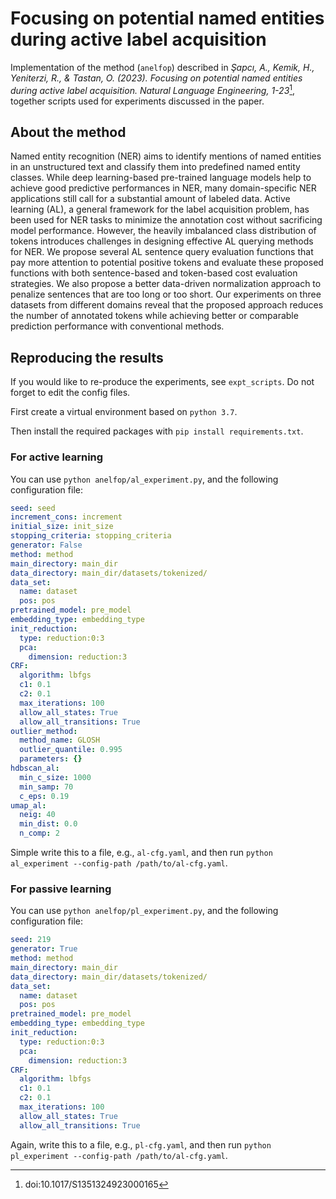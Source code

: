 # Focusing on potential named entities during active label acquisition
Implementation of the method (`anelfop`) described in *Şapcı, A., Kemik, H., Yeniterzi, R., & Tastan, O. (2023). Focusing on potential named entities during active label acquisition. Natural Language Engineering, 1-23*[^1], together scripts used for experiments discussed in the paper.

[^1]: doi:10.1017/S1351324923000165

## About the method
Named entity recognition (NER) aims to identify mentions of named entities in an unstructured text and classify them into predefined named entity classes.
While deep learning-based pre-trained language models help to achieve good predictive performances in NER, many domain-specific NER applications still call for a substantial amount of labeled data.
Active learning (AL), a general framework for the label acquisition problem, has been used for NER tasks to minimize the annotation cost without sacrificing model performance.
However, the heavily imbalanced class distribution of tokens introduces challenges in designing effective AL querying methods for NER.
We propose several AL sentence query evaluation functions that pay more attention to potential positive tokens and evaluate these proposed functions with both sentence-based and token-based cost evaluation strategies.
We also propose a better data-driven normalization approach to penalize sentences that are too long or too short.
Our experiments on three datasets from different domains reveal that the proposed approach reduces the number of annotated tokens while achieving better or comparable prediction performance with conventional methods.

## Reproducing the results
If you would like to re-produce the experiments, see `expt_scripts`.
Do not forget to edit the config files.

First create a virtual environment based on `python 3.7`.

Then install the required packages with `pip install requirements.txt`.

### For active learning
You can use `python anelfop/al_experiment.py`, and the following configuration file:
```yaml
seed: seed
increment_cons: increment
initial_size: init_size
stopping_criteria: stopping_criteria
generator: False
method: method
main_directory: main_dir
data_directory: main_dir/datasets/tokenized/
data_set:
  name: dataset
  pos: pos
pretrained_model: pre_model
embedding_type: embedding_type
init_reduction:
  type: reduction:0:3
  pca:
    dimension: reduction:3
CRF:
  algorithm: lbfgs
  c1: 0.1
  c2: 0.1
  max_iterations: 100
  allow_all_states: True
  allow_all_transitions: True
outlier_method:
  method_name: GLOSH
  outlier_quantile: 0.995
  parameters: {}
hdbscan_al:
  min_c_size: 1000
  min_samp: 70
  c_eps: 0.19
umap_al:
  neig: 40
  min_dist: 0.0
  n_comp: 2
```
Simple write this to a file, e.g., `al-cfg.yaml`, and then run `python al_experiment --config-path /path/to/al-cfg.yaml`.

### For passive learning
You can use `python anelfop/pl_experiment.py`, and the following configuration file:
```yaml
seed: 219
generator: True
method: method
main_directory: main_dir
data_directory: main_dir/datasets/tokenized/
data_set:
  name: dataset
  pos: pos
pretrained_model: pre_model
embedding_type: embedding_type
init_reduction:
  type: reduction:0:3
  pca:
    dimension: reduction:3
CRF:
  algorithm: lbfgs
  c1: 0.1
  c2: 0.1
  max_iterations: 100
  allow_all_states: True
  allow_all_transitions: True
```
Again, write this to a file, e.g., `pl-cfg.yaml`, and then run `python pl_experiment --config-path /path/to/al-cfg.yaml`.

